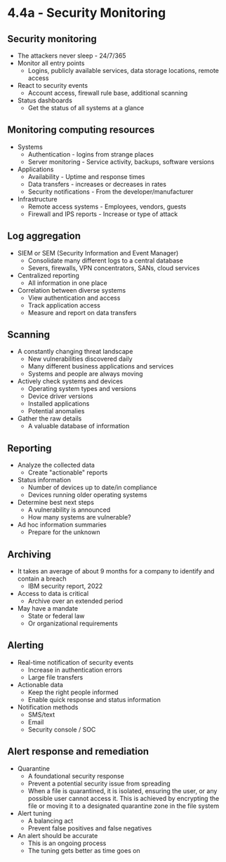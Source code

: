 # 4.4a - Security Monitoring
## Security monitoring
- The attackers never sleep - 24/7/365
- Monitor all entry points
	- Logins, publicly available services, data storage locations, remote access
- React to security events
	- Account access, firewall rule base, additional scanning
- Status dashboards
	- Get the status of all systems at a glance
## Monitoring computing resources
- Systems
	- Authentication - logins from strange places
	- Server monitoring - Service activity, backups, software versions
- Applications
	- Availability - Uptime and response times
	- Data transfers - increases or decreases in rates
	- Security notifications - From the developer/manufacturer
- Infrastructure
	- Remote access systems - Employees, vendors, guests
	- Firewall and IPS reports - Increase or type of attack
## Log aggregation
- SIEM or SEM (Security Information and Event Manager)
	- Consolidate many different logs to a central database
	- Severs, firewalls, VPN concentrators, SANs, cloud services
- Centralized reporting
	- All information in one place
- Correlation between diverse systems
	- View authentication and access
	- Track application access
	- Measure and report on data transfers
## Scanning
- A constantly changing threat landscape
	- New vulnerabilities discovered daily
	- Many different business applications and services
	- Systems and people are always moving
- Actively check systems and devices
	- Operating system types and versions
	- Device driver versions
	- Installed applications
	- Potential anomalies
- Gather the raw details
	- A valuable database of information
## Reporting
- Analyze the collected data
	- Create "actionable" reports
- Status information
	- Number of devices up to date/in compliance
	- Devices running older operating systems
- Determine best next steps
	- A vulnerability is announced
	- How many systems are vulnerable?
- Ad hoc information summaries
	- Prepare for the unknown
## Archiving
- It takes an average of about 9 months for a company to identify and contain a breach
	- IBM security report, 2022
- Access to data is critical
	- Archive over an extended period
- May have a mandate
	- State or federal law
	- Or organizational requirements
## Alerting
- Real-time notification of security events
	- Increase in authentication errors
	- Large file transfers
- Actionable data
	- Keep the right people informed
	- Enable quick response and status information
- Notification methods
	- SMS/text
	- Email
	- Security console / SOC
## Alert response and remediation
- Quarantine
	- A foundational security response
	- Prevent a potential security issue from spreading
	- When a file is quarantined, it is isolated, ensuring the user, or any possible user cannot access it. This is achieved by encrypting the file or moving it to a designated quarantine zone in the file system
- Alert tuning
	- A balancing act
	- Prevent false positives and false negatives
- An alert should be accurate
	- This is an ongoing process
	- The tuning gets better as time goes on